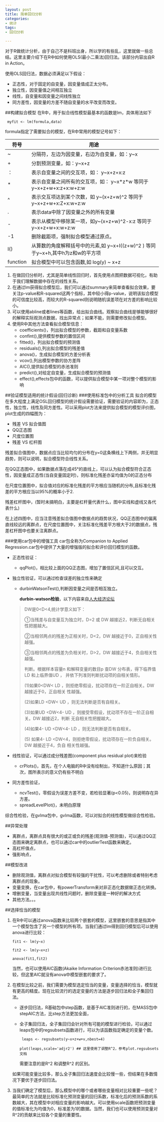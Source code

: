 ```yaml
---
layout: post
title: 简单回归分析
categories:
- 统计
tags:
- 回归分析

---
```

对于R做统计分析，由于自己不是科班出身，所以学的有些乱，这里就做一些总结。这里主要介绍下在R中如何使用OLS(最小二乘法)回归法。该部分内容出自R in Action。

使用OLS回归法，数据必须满足以下假设：

* 正态性，对于固定的自变量，因变量值成正太分布。
* 独立性，因变量值之间相互独立
* 线性，自变量和因变量之间线性独立
* 同方差性，因变量的方差不随自变量的水平改变而改变。

##构建拟合模型
在R中，用于拟合线性模型最基本的函数是lm，具体用法如下

``` myfit <- lm(formula,data)```

formula指定了需要拟合的模型，在R中常用的模型记号如下：

符号 	| 用途
----	| ----
~		| 分隔符，左边为因变量，右边为自变量，如：y~x
+		| 分割预测变量，如：y~x+z
：		| 表示自变量之间的交互项，如： y~x+z+x:z
*		| 表示自变量之间所有的交互项，如： y~x\*z\*w 等同于 y~x+z+w+x:z+x:w+z:w
^		| 表示交互项达到某个次数，如 y~(x+z+w)^2 等同于 y~x+z+w+x:Z+x:w+z:w
.		| 表示data中除了因变量之外的所有变量
-		| 表示从模型中移除某一项，如y~(x+z+w)^2-x:z 等同于y~x+z+w+x:w+z:w
-1		| 删除截距项，强制拟合模型通过原点。
I()		| 从算数的角度解释括号中的元素,如 y~x+I((z+w)^2 ) 等同于y~x+h,其中h为z和w的平方项
function| 拟合模型中可以包含函数,如 log(y) ~ x+z

1. 在做回归分析时，尤其是简单线性回归时，首先使用点图把数据可视化，有助于我们理解数据中存在的线性关系。
2. 在通过lm获得拟合模型后，我们可以通过summary来简单查看拟合效果，要关注p-value和R-squared这两个指标，其中较小得p-value，说明该拟合模型的可信度比较高，而较大的R-squared则说明随机误差项在对方差的影响比较小。
3. 可以使用abline或者lines等函数，给出拟合曲线。观察拟合曲线是够能够很好的解释实际观测点数据，找出异常点；如果不能，则需要修改拟合模型。
4. 使用R中其他方法查看拟合模型信息：
	* coefficients()，列出拟合模型的参数，截距和自变量系数
	* confint(),提供模型参数的置信区间
	* fitted()，列出拟合模型的预测值 
	* residuals(),列出拟合模型的残差值
	* anova()，生成拟合模型的方差分析表
	* vcov(),列出模型参数的协方差阵
	* AIC(),提供拟合模型的赤池准则
	* predict(),对给定自变量，生成拟合模型的预测值
	* effect(),effects包中的函数，可以提供拟合模型中某一项对整个模型的影响

##验证模型适用的统计假设(回归诊断)
###使用标准包中的分析工具
拟合的模型在多大程度上满足OSL回归模型的统计假设需要验证，需要验证的内容即为，正态性，独立性，线性及同方差性。可以采用plot方法来提供拟合模型的模型评价图，plot生成的四幅图为：

* 残差 VS 拟合值图
* QQ正态图
* 尺度位置图
* 残差 VS 杠杆图

残差拟合值图中，数据点应当比较均匀的分布在y=0这条横线上下两侧，并无明显趋势，则可以说明，拟合模型符合线性关系。

在QQ正态图中，如果数据点落在成45°的直线上，可以认为拟合模型符合正态性，因变量成正态性(当自变量固定时)，则标准化残差亦呈均值为0的正态分布

在尺度位置图中，拟合值对应的标准化残差的平方根应当随机的分布,且标准化残差的平方根应当以95%的概率小于2.

残差杠杆图中，(暂时未搞明白，主要是杠杆量代表什么，图中实线和虚线又各代表什么)

在上述四图中，应当注意残差拟合值图中数据点的趋势状况，QQ正态图中的偏离直线较远的离群点，在尺度位置图中，关注标准化残差平方根大于2的数据点，残差杠杆图中也要关注离群点。

###使用car包中的增强工具
car包全称为Companion to Applied Regression.car包中提供了大量的增强版的拟合和评价回归模型的函数。

* 正态性验证：
	* qqPlot()，相比较上面的QQ正态图，增加了置信区间,且可以交互。
* 独立性验证，可以通过检查误差的独立性来确定
	* durbinWatsonTest(),判断因变量之间是否相互独立。
	
		**durbin-watson检验**，以下内容来自[人大经济论坛](http://bbs.pinggu.org/thread-490487-1-1.html)
	>
	>DW是0<D<4,统计学意义如下：
	>
	>①当残差与自变量互为独立时，D=2 或 DW 越接近2，判断无自相关性把握越大。
	>
	>②当相邻两点的残差为正相关时，D<2，DW 越接近于0，正自相关性越强。
	>
	>③当相邻两点的残差为负相关时，D>2，DW 越接近于4，负自相关性越强。
	>
	>判断。根据样本容量n 和解释变量的数目p 查DW 分布表，得下临界值LD 和上临界值UD ，
	>并依下列准则判断扰动项的自相关情形。
	>
	>(1)如果0<DW< LD ，则拒绝零假设，扰动项存在一阶正自相关。DW 越接近于0，正自相关
	>性越强。
	>
	>(2)如果LD <DW< UD ，则无法判断是否有自相关。
	>
	>(3)如果UD <DW<4- UD ，则接受零假设，扰动项不存在一阶正自相关。DW 越接近2，判断
	>无自相关性把握越大。
	>
	>(4)如果4- UD <DW<4- LD ，则无法判断是否有自相关。
	>
	>(5) 如果4- LD <DW<4，则拒绝零假设，扰动项存在一阶负自相关。DW 越接近于4，负自
	>相关性越强。
	
* 线性验证，可以通过成分残差图(component plus residual plot)来检验
	* crPlots()，首先，在个人电脑的R中没有绘制出，不知道什么原因；其次，图所表示的意义仍有些不明白
* 同方差性验证，
	* ncvTest()，零假设为误差方差不变，若检验显著(p<0.05)，则说明存在异方差。
	* spreadLevelPlot()，未明白原理

综合性检验，在gvlma包中，gvlma函数，可以对拟合的线性模型做综合性检验。

##异常处理

* 离群点，离群点具有很大的或正或负的残差(观测值-预测值)，可以通过QQ正态图来确定离群点，也可以通过car中的outlierTest函数来确定。
* 高杠杆值点，
* 强影响点，

##模型改进
* 删除观测值，离群点对拟合模型有较强的干扰性，可以考虑删除或者特别考虑离群点的现象。
* 变量变换，在car包中，有powerTransform来对非正态化数据做正态化转换。
* 增删变量，当变量出现共线性问题时，删除变量是一种好的解决方式
* 其他方法。。。

##选择恰当的模型
1. 在R中可以通过anova函数来比较两个嵌套的模型，这里嵌套的意思是指其中一个模型包含了另一个模型的所有项。当我们通过lm得到回归模型后可以使用anova进行比较：

	```fit1 <- lm(y~x)```

	```fit2 <- lm(y~x+z)```
	
	```anova(fit1,fit2)```

	当然，也可以使用AIC函数(Akaike Information Criterion赤池准则)进行比较，但这里AIC就没有anova中模型嵌套的要求了。

2. 在模型比较之前，我们需要为模型选定恰当的变量，变量选择的恰当，模型就有更高的精度。现在比较流行的选定变量的方法是逐步回归法和全子集回归法。
	* 逐步回归法，R基础包中step函数，是基于AIC准则进行的，在MASS包中stepAIC方法，比step方法更加全面，
	* 全子集回归法，全子集回归会针对所有可能的模型进行检验，可以通过leaps包中的regsubsets函数进行，可以为该函数指定确定的变量个数。
	
		``` leaps <- regsubsets(y~x+z+w+v,nbest=4)```
	
		```plot(leaps,scale='adjr2') ## 这里使用了调整R^2，参考plot.regsubsets文档``` 
	
		需要注意的是R^2 和调整R^2 的区别。
		
	如果可能变量比较多，那么全子集回归法速度会比较慢一些，但结果在多数情况下要优于逐步回归法。
3. 当我们确定了模型后，那么模型中的哪个或者哪些变量相对比较重要一些呢？最简单的方法就是比较标准化预测变量的回归系数，标准化后的预测系数的系数越大，其在模型中对相应变量的影响越大。可以使用scale函数把预测变量的值标准化为均值为0，标准差为1的数据。当然，我们也可以使用预测变量对R^2的贡献来比较各个变量的重要性。





	




